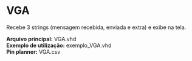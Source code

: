 # VGA 

Recebe 3 strings (mensagem recebida, enviada e extra) e exibe na tela.

__Arquivo principal:__ VGA.vhd <br>
__Exemplo de utilização:__ exemplo_VGA.vhd <br>
__Pin planner:__ VGA.csv 



